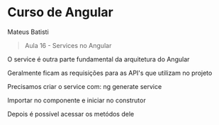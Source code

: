 # Curso de Angular
Mateus Batisti

> Aula 16 - Services no Angular

O service é outra parte fundamental da arquitetura do Angular

Geralmente ficam as requisições para as API's que utilizam no projeto

Precisamos criar o service com: ng generate service <nome>

Importar no componente e iniciar no construtor

Depois é possível acessar os metódos dele

